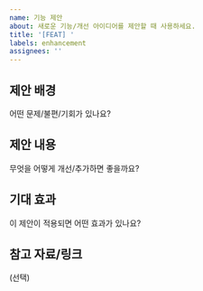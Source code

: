 ```yaml
---
name: 기능 제안
about: 새로운 기능/개선 아이디어를 제안할 때 사용하세요.
title: '[FEAT] '
labels: enhancement
assignees: ''
---
```


## 제안 배경
어떤 문제/불편/기회가 있나요?

## 제안 내용
무엇을 어떻게 개선/추가하면 좋을까요?

## 기대 효과
이 제안이 적용되면 어떤 효과가 있나요?

## 참고 자료/링크
(선택) 